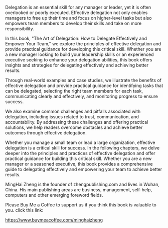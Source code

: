 
Delegation is an essential skill for any manager or leader, yet it is often overlooked or poorly executed. Effective delegation not only enables managers to free up their time and focus on higher-level tasks but also empowers team members to develop their skills and take on more responsibility.

In this book, "The Art of Delegation: How to Delegate Effectively and Empower Your Team," we explore the principles of effective delegation and provide practical guidance for developing this critical skill. Whether you are a new manager looking to build your leadership skills or an experienced executive seeking to enhance your delegation abilities, this book offers insights and strategies for delegating effectively and achieving better results.

Through real-world examples and case studies, we illustrate the benefits of effective delegation and provide practical guidance for identifying tasks that can be delegated, selecting the right team members for each task, communicating clearly and effectively, and monitoring progress to ensure success.

We also examine common challenges and pitfalls associated with delegation, including issues related to trust, communication, and accountability. By addressing these challenges and offering practical solutions, we help readers overcome obstacles and achieve better outcomes through effective delegation.

Whether you manage a small team or lead a large organization, effective delegation is a critical skill for success. In the following chapters, we delve deeper into the principles and practices of effective delegation and offer practical guidance for building this critical skill. Whether you are a new manager or a seasoned executive, this book provides a comprehensive guide to delegating effectively and empowering your team to achieve better results.

MingHai Zheng is the founder of zhengpublishing.com and lives in Wuhan, China. His main publishing areas are business, management, self-help, computers and other emerging foreword fields.

Please Buy Me a Coffee to support us if you think this book is valuable to you. click this link:

https://www.buymeacoffee.com/minghaizheng
